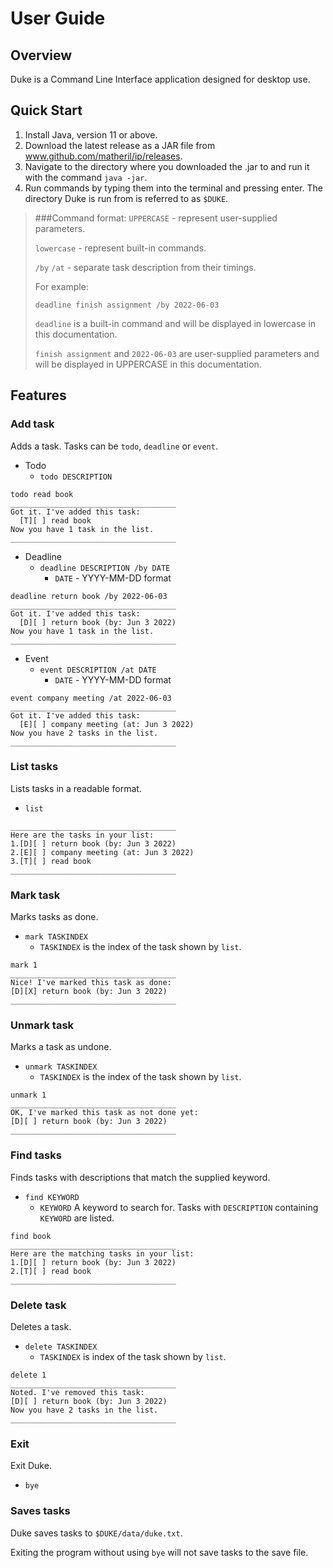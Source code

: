 # User Guide

## Overview
Duke is a Command Line Interface application designed for desktop use.

## Quick Start
1. Install Java, version 11 or above.
2. Download the latest release as a JAR file from www.github.com/matheril/ip/releases.
3. Navigate to the directory where you downloaded the .jar to and run it with the command `java -jar`.
4. Run commands by typing them into the terminal and pressing enter.
The directory Duke is run from is referred to as `$DUKE`.

> ###Command format:
> `UPPERCASE` - represent user-supplied parameters.
> 
> `lowercase` - represent built-in commands.
> 
> `/by` `/at` - separate task description from their timings.
> 
> For example:
> 
> `deadline finish assignment /by 2022-06-03` 
> 
> `deadline` is a built-in command and will be displayed in lowercase in this documentation.
> 
> `finish assignment` and `2022-06-03` are user-supplied parameters and will be displayed in UPPERCASE in this documentation.
> 
## Features 

### Add task
Adds a task.
Tasks can be `todo`, `deadline` or `event`.

- Todo
  - `todo DESCRIPTION`
```
todo read book
_____________________________________
Got it. I've added this task:
  [T][ ] read book
Now you have 1 task in the list.
_____________________________________
```
- Deadline
  - `deadline DESCRIPTION /by DATE`
    - `DATE` - YYYY-MM-DD format
```
deadline return book /by 2022-06-03
_____________________________________
Got it. I've added this task:
  [D][ ] return book (by: Jun 3 2022)
Now you have 1 task in the list.
_____________________________________
```
- Event
  - `event DESCRIPTION /at DATE`
      - `DATE` - YYYY-MM-DD format
```
event company meeting /at 2022-06-03
_____________________________________
Got it. I've added this task:
  [E][ ] company meeting (at: Jun 3 2022)
Now you have 2 tasks in the list.
_____________________________________
```

### List tasks
Lists tasks in a readable format.
- `list`
```list
_____________________________________
Here are the tasks in your list:
1.[D][ ] return book (by: Jun 3 2022)
2.[E][ ] company meeting (at: Jun 3 2022)
3.[T][ ] read book
_____________________________________
```


### Mark task
Marks tasks as done.
- `mark TASKINDEX`
  - `TASKINDEX` is the index of the task shown by `list`.
```
mark 1
_____________________________________
Nice! I've marked this task as done:
[D][X] return book (by: Jun 3 2022)
_____________________________________
```
### Unmark task
Marks a task as undone.
- `unmark TASKINDEX`
  - `TASKINDEX` is the index of the task shown by `list`.
```
unmark 1
_____________________________________
OK, I've marked this task as not done yet:
[D][ ] return book (by: Jun 3 2022)
_____________________________________
```

### Find tasks
Finds tasks with descriptions that match the supplied keyword.
- `find KEYWORD`
  - `KEYWORD` A keyword to search for. Tasks with `DESCRIPTION` containing `KEYWORD` are listed.
```
find book
_____________________________________
Here are the matching tasks in your list:
1.[D][ ] return book (by: Jun 3 2022)
2.[T][ ] read book
_____________________________________
```

### Delete task
Deletes a task.
- `delete TASKINDEX`
  - `TASKINDEX` is index of the task shown by `list`.
```
delete 1
_____________________________________
Noted. I've removed this task:
[D][ ] return book (by: Jun 3 2022)
Now you have 2 tasks in the list.
_____________________________________
```

### Exit
Exit Duke.

- `bye`
### Saves tasks
Duke saves tasks to `$DUKE/data/duke.txt`.

Exiting the program without using `bye` will not save tasks to the save file.